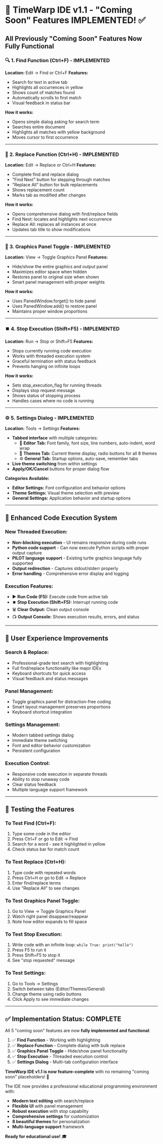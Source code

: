 # 🚀 TimeWarp IDE v1.1 - "Coming Soon" Features IMPLEMENTED! ✅

## All Previously "Coming Soon" Features Now Fully Functional

### 🔍 **1. Find Function (Ctrl+F) - IMPLEMENTED**
**Location:** Edit → Find or Ctrl+F
**Features:**
- Search for text in active tab
- Highlights all occurrences in yellow
- Shows count of matches found
- Automatically scrolls to first match
- Visual feedback in status bar

**How it works:**
- Opens simple dialog asking for search term
- Searches entire document
- Highlights all matches with yellow background
- Moves cursor to first occurrence

---

### 🔄 **2. Replace Function (Ctrl+H) - IMPLEMENTED**
**Location:** Edit → Replace or Ctrl+H
**Features:**
- Complete find and replace dialog
- "Find Next" button for stepping through matches
- "Replace All" button for bulk replacements
- Shows replacement count
- Marks tab as modified after changes

**How it works:**
- Opens comprehensive dialog with find/replace fields
- Find Next: locates and highlights next occurrence
- Replace All: replaces all instances at once
- Updates tab title to show modifications

---

### 🎨 **3. Graphics Panel Toggle - IMPLEMENTED**
**Location:** View → Toggle Graphics Panel
**Features:**
- Hide/show the entire graphics and output panel
- Maximizes editor space when hidden
- Restores panel to original size when shown
- Smart panel management with proper weights

**How it works:**
- Uses PanedWindow.forget() to hide panel
- Uses PanedWindow.add() to restore panel
- Maintains proper window proportions

---

### ⏹️ **4. Stop Execution (Shift+F5) - IMPLEMENTED**
**Location:** Run → Stop or Shift+F5
**Features:**
- Stops currently running code execution
- Works with threaded execution system
- Graceful termination with status feedback
- Prevents hanging on infinite loops

**How it works:**
- Sets stop_execution_flag for running threads
- Displays stop request message
- Shows status of stopping process
- Handles cases where no code is running

---

### ⚙️ **5. Settings Dialog - IMPLEMENTED**
**Location:** Tools → Settings
**Features:**
- **Tabbed interface** with multiple categories:
  - 📝 **Editor Tab:** Font family, font size, line numbers, auto-indent, word wrap
  - 🎨 **Themes Tab:** Current theme display, radio buttons for all 8 themes
  - ⚙️ **General Tab:** Startup options, auto-save, remember tabs
- **Live theme switching** from within settings
- **Apply/OK/Cancel** buttons for proper dialog flow

**Categories Available:**
- **Editor Settings:** Font configuration and behavior options
- **Theme Settings:** Visual theme selection with preview
- **General Settings:** Application behavior and startup options

---

## 🔧 **Enhanced Code Execution System**

### **New Threaded Execution:**
- **Non-blocking execution** - UI remains responsive during code runs
- **Python code support** - Can now execute Python scripts with proper output capture
- **PILOT language support** - Existing turtle graphics language fully supported
- **Output redirection** - Captures stdout/stderr properly
- **Error handling** - Comprehensive error display and logging

### **Execution Features:**
- ▶️ **Run Code (F5):** Execute code from active tab
- ⏹️ **Stop Execution (Shift+F5):** Interrupt running code
- 🗑️ **Clear Output:** Clean output console
- 📺 **Output Console:** Shows execution results, errors, and status

---

## 🎯 **User Experience Improvements**

### **Search & Replace:**
- Professional-grade text search with highlighting
- Full find/replace functionality like major IDEs
- Keyboard shortcuts for quick access
- Visual feedback and status messages

### **Panel Management:**
- Toggle graphics panel for distraction-free coding
- Smart layout management preserves proportions
- Keyboard shortcut integration

### **Settings Management:**
- Modern tabbed settings dialog
- Immediate theme switching
- Font and editor behavior customization
- Persistent configuration

### **Execution Control:**
- Responsive code execution in separate threads
- Ability to stop runaway code
- Clear status feedback
- Multiple language support framework

---

## 🧪 **Testing the Features**

### **To Test Find (Ctrl+F):**
1. Type some code in the editor
2. Press Ctrl+F or go to Edit → Find
3. Search for a word - see it highlighted in yellow
4. Check status bar for match count

### **To Test Replace (Ctrl+H):**
1. Type code with repeated words
2. Press Ctrl+H or go to Edit → Replace
3. Enter find/replace terms
4. Use "Replace All" to see changes

### **To Test Graphics Panel Toggle:**
1. Go to View → Toggle Graphics Panel
2. Watch right panel disappear/reappear
3. Note how editor expands to fill space

### **To Test Stop Execution:**
1. Write code with an infinite loop: `while True: print("hello")`
2. Press F5 to run it
3. Press Shift+F5 to stop it
4. See "stop requested" message

### **To Test Settings:**
1. Go to Tools → Settings
2. Switch between tabs (Editor/Themes/General)
3. Change theme using radio buttons
4. Click Apply to see immediate changes

---

## ✅ **Implementation Status: COMPLETE**

All 5 "coming soon" features are now **fully implemented and functional**:

1. ✅ **Find Function** - Working with highlighting
2. ✅ **Replace Function** - Complete dialog with bulk replace
3. ✅ **Graphics Panel Toggle** - Hide/show panel functionality  
4. ✅ **Stop Execution** - Threaded execution control
5. ✅ **Settings Dialog** - Multi-tab configuration interface

**TimeWarp IDE v1.1 is now feature-complete** with no remaining "coming soon" placeholders! 🎉

The IDE now provides a professional educational programming environment with:
- **Modern text editing** with search/replace
- **Flexible UI** with panel management
- **Robust execution** with stop capability  
- **Comprehensive settings** for customization
- **8 beautiful themes** for personalization
- **Multi-language support** framework

**Ready for educational use!** 🎓